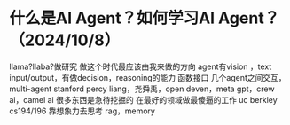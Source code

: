 # 什么是AI Agent？如何学习AI Agent？（2024/10/8）

llama?llaba?做研究
做这个时代最应该由我来做的方向
agent有vision ，text input/output，有做decision，reasoning的能力
函数接口
几个agent之间交互，multi-agent
stanford percy liang，尧舜禹，open deven，meta gpt，crew ai，camel ai
很多东西是急待挖掘的
在最好的领域做最傻逼的工作
uc berkley cs194/196
靠想象力去思考
rag，memory